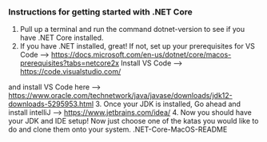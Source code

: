 ### Instructions for getting started with .NET Core
1. Pull up a terminal and run the command dotnet-version to see if you have .NET Core installed.
2. If you have .NET installed, great! If not, set up your prerequisites for VS Code --> https://docs.microsoft.com/en-us/dotnet/core/macos-prerequisites?tabs=netcore2x
Install VS Code --> https://code.visualstudio.com/



and install VS Code here --> https://www.oracle.com/technetwork/java/javase/downloads/jdk12-downloads-5295953.html
3. Once your JDK is installed, Go ahead and install intelliJ --> https://www.jetbrains.com/idea/
4. Now you should have your JDK and IDE setup! Now just choose one of the katas you would like to do and clone them onto your system.
.NET-Core-MacOS-README
